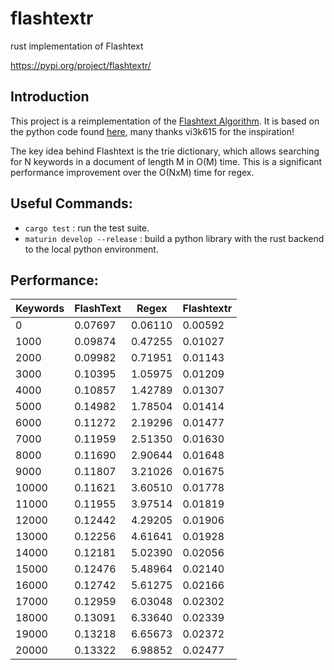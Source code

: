 # flashtextr
rust implementation of Flashtext

https://pypi.org/project/flashtextr/

## Introduction

This project is a reimplementation of the [Flashtext Algorithm](https://arxiv.org/abs/1711.00046). It is based on the python code found [here](https://github.com/vi3k6i5/flashtext), many thanks vi3k615 for the inspiration!

The key idea behind Flashtext is the trie dictionary, which allows searching for N keywords in a document of length M in O(M) time. This is a significant performance improvement over the O(NxM) time for regex.

## Useful Commands:

- `cargo test` : run the test suite.
- `maturin develop --release` : build a python library with the rust backend to the local python environment.

## Performance:

Keywords  | FlashText | Regex | Flashtextr
---|---|---|---
0      | 0.07697   | 0.06110   | 0.00592   
1000   | 0.09874   | 0.47255   | 0.01027   
2000   | 0.09982   | 0.71951   | 0.01143   
3000   | 0.10395   | 1.05975   | 0.01209   
4000   | 0.10857   | 1.42789   | 0.01307   
5000   | 0.14982   | 1.78504   | 0.01414   
6000   | 0.11272   | 2.19296   | 0.01477   
7000   | 0.11959   | 2.51350   | 0.01630   
8000   | 0.11690   | 2.90644   | 0.01648   
9000   | 0.11807   | 3.21026   | 0.01675   
10000  | 0.11621   | 3.60510   | 0.01778   
11000  | 0.11955   | 3.97514   | 0.01819   
12000  | 0.12442   | 4.29205   | 0.01906   
13000  | 0.12256   | 4.61641   | 0.01928   
14000  | 0.12181   | 5.02390   | 0.02056   
15000  | 0.12476   | 5.48964   | 0.02140   
16000  | 0.12742   | 5.61275   | 0.02166   
17000  | 0.12959   | 6.03048   | 0.02302   
18000  | 0.13091   | 6.33640   | 0.02339   
19000  | 0.13218   | 6.65673   | 0.02372   
20000  | 0.13322   | 6.98852   | 0.02477   
